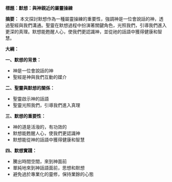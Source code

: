 **標題：默想：與神親近的屬靈操練**

**摘要：**
本文探討默想作為一種屬靈操練的重要性，強調神是一位會說話的神，透過聖經與我們溝通。聖靈在默想過程中扮演著關鍵角色，光照我們，引導我們進入更深的真理。默想能甦醒人心，使我們更認識神，並從祂的話語中獲得健康和智慧。

**大綱：**

**一、默想的背景：**
* 神是一位會說話的神
* 聖經是神與我們互動的媒介

**二、聖靈與默想的關係：**
* 聖靈啟示神的話語
* 聖靈光照我們，引導我們進入真理

**三、默想的重要性：**
* 神的道是活潑的，有功效的
* 默想能甦醒人心，使我們更認識神
* 默想能從神的話語中獲得健康和智慧

**四、默想實踐：**
* 騰出時間空間，來到神面前
* 單純地來到神話語面前，思想和默想
* 避免過於專業化的靈修，保持業餘的心態
